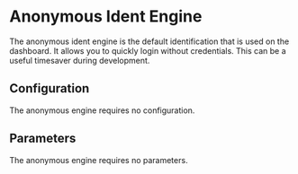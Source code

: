 # Anonymous Ident Engine

The anonymous ident engine is the default identification that is used on the dashboard. It allows
you to quickly login without credentials. This can be a useful timesaver during development.

## Configuration

The anonymous engine requires no configuration.

## Parameters

The anonymous engine requires no parameters.
